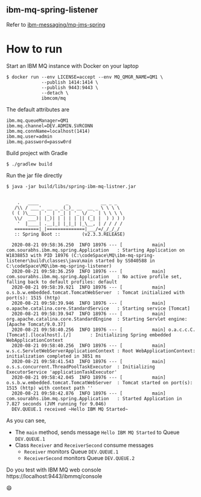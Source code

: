 ibm-mq-spring-listener
----

Refer to [ibm-messaging/mq-jms-spring](https://github.com/ibm-messaging/mq-jms-spring)

# How to run

Start an IBM MQ instance with Docker on your laptop

```
$ docker run --env LICENSE=accept --env MQ_QMGR_NAME=QM1 \
             --publish 1414:1414 \
             --publish 9443:9443 \
             --detach \
             ibmcom/mq
```

The default attributes are

```
ibm.mq.queueManager=QM1
ibm.mq.channel=DEV.ADMIN.SVRCONN
ibm.mq.connName=localhost(1414)
ibm.mq.user=admin
ibm.mq.password=passw0rd
```

Build project with Gradle

```
$ ./gradlew build
```

Run the jar file directly

```
$ java -jar build/libs/spring-ibm-mq-listner.jar


    .   ____          _            __ _ _
   /\\ / ___'_ __ _ _(_)_ __  __ _ \ \ \ \
  ( ( )\___ | '_ | '_| | '_ \/ _` | \ \ \ \
   \\/  ___)| |_)| | | | | || (_| |  ) ) ) )
    '  |____| .__|_| |_|_| |_\__, | / / / /
   =========|_|==============|___/=/_/_/_/
   :: Spring Boot ::        (v2.3.3.RELEASE)
  
  2020-08-21 09:58:36.250  INFO 18976 --- [           main] com.sourabhs.ibm.mq.spring.Application   : Starting Application on W1838853 with PID 18976 (C:\codeSpace\MQ\ibm-mq-spring-listener\build\classes\java\main started by SS040588 in C:\codeSpace\MQ\ibm-mq-spring-listener)
  2020-08-21 09:58:36.259  INFO 18976 --- [           main] com.sourabhs.ibm.mq.spring.Application   : No active profile set, falling back to default profiles: default
  2020-08-21 09:58:39.921  INFO 18976 --- [           main] o.s.b.w.embedded.tomcat.TomcatWebServer  : Tomcat initialized with port(s): 1515 (http)
  2020-08-21 09:58:39.946  INFO 18976 --- [           main] o.apache.catalina.core.StandardService   : Starting service [Tomcat]
  2020-08-21 09:58:39.947  INFO 18976 --- [           main] org.apache.catalina.core.StandardEngine  : Starting Servlet engine: [Apache Tomcat/9.0.37]
  2020-08-21 09:58:40.256  INFO 18976 --- [           main] o.a.c.c.C.[Tomcat].[localhost].[/]       : Initializing Spring embedded WebApplicationContext
  2020-08-21 09:58:40.256  INFO 18976 --- [           main] w.s.c.ServletWebServerApplicationContext : Root WebApplicationContext: initialization completed in 3851 ms
  2020-08-21 09:58:41.543  INFO 18976 --- [           main] o.s.s.concurrent.ThreadPoolTaskExecutor  : Initializing ExecutorService 'applicationTaskExecutor'
  2020-08-21 09:58:42.045  INFO 18976 --- [           main] o.s.b.w.embedded.tomcat.TomcatWebServer  : Tomcat started on port(s): 1515 (http) with context path ''
  2020-08-21 09:58:42.876  INFO 18976 --- [           main] com.sourabhs.ibm.mq.spring.Application   : Started Application in 7.827 seconds (JVM running for 9.046)
  DEV.QUEUE.1 received ~Hello IBM MQ Started~
```

As you can see,

- The `main` method, sends message `Hello IBM MQ Started` to Queue `DEV.QUEUE.1`
- Class `Receiver` and `ReceiverSecond` consume messages
  - `Receiver` monitors Queue `DEV.QUEUE.1`
  - `ReceiverSecond` monitors Queue `DEV.QUEUE.2`

Do you test with IBM MQ web console https://localhost:9443/ibmmq/console

:smile:


